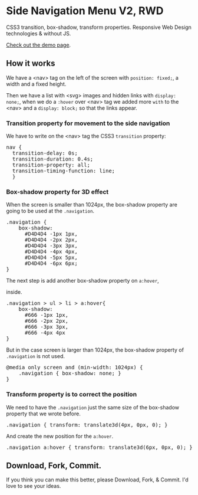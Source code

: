 <h1>Side Navigation Menu V2, RWD</h1>

<p>CSS3 transition, box-shadow, transform properties. Responsive Web Design technologies & without JS.</p>
<a href="http://codepen.io/PableraShow/pen/hubAa" target="_blank">Check out the demo page</a>.

<h2>How it works</h2>

<p>We have a &lt;nav&gt; tag on the left of the screen with <code>position: fixed;</code>, a width and a fixed height.</p>
<p>Then we have a list with &lt;svg&gt; images and hidden links with <code>display: none;</code>, when we do a <code>:hover</code> over &lt;nav&gt; tag we added more <code>with</code> to the &lt;nav&gt; and a <code>display: block;</code> so that the links appear.</p>

<h3>Transition property for movement to the side navigation</h3>

<p>We have to write on the &lt;nav&gt; tag the CSS3 <code>transition</code> property:</p>
<pre>
nav {
  transition-delay: 0s;
  transition-duration: 0.4s;
  transition-property: all;
  transition-timing-function: line;
  }
</pre>

<h3>Box-shadow property for 3D effect</h3>

<p>When the screen is smaller than 1024px, the box-shadow property are going to be used at the <code>.navigation</code>.</p>

<pre>
.navigation {
	box-shadow:
	  #D4D4D4 -1px 1px,
	  #D4D4D4 -2px 2px,
	  #D4D4D4 -3px 3px,
	  #D4D4D4 -4px 4px,
	  #D4D4D4 -5px 5px,
	  #D4D4D4 -6px 6px;
}
</pre>

<p>The next step is add another box-shadow property on <code>a:hover</code>, <nav> inside.</p>

<pre>
.navigation > ul > li > a:hover{
	box-shadow:
	  #666 -1px 1px,
	  #666 -2px 2px,
	  #666 -3px 3px,
	  #666 -4px 4px
}
</pre>

<p>But in the case screen is larger than 1024px, the box-shadow property of <code>.navigation</code> is not used.</p>

<pre>
@media only screen and (min-width: 1024px) {
	.navigation { box-shadow: none; }
}
</pre>

<h3>Transform property is to correct the position</h3>

<p>We need to have the <code>.navigation</code> just the same size of the box-shadow property that we wrote before.</p>

<pre>
.navigation { transform: translate3d(4px, 0px, 0); }
</pre>

<p>And create the new position for the <code>a:hover</code>.</p>

<pre>
.navigation a:hover { transform: translate3d(6px, 0px, 0); }
</pre>

<h2>Download, Fork, Commit.</h2>

<p>If you think you can make this better, please Download, Fork, & Commit. I'd love to see your ideas.</p>

